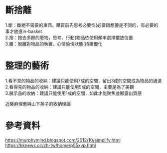 # 斷捨離  
1.斷：斷絕不需要的東西。購買前先思考必要性(必要跟想要是不同的，有必要的事才放進in-basket  
2.捨：捨去多餘的廢物，思考、行動(物品依使用頻率選擇擺放位置   
3.離：脫離對物品的執著，心情愉快狀態(持續優化  

# 整理的藝術  
1.看不見的物品的收納：建議只能使用7成的空間，留出3成的空間成為物品的通道  
2.看得見的物品的收納：建議只能使用5成的空間，主要是為了美觀  
3.展示品的收納：建議只能使用1成的空間，如此才能聚焦並顯露出質感  

近藤麻理惠與山下英子的收納理論  

# 參考資料  
https://murphymind.blogspot.com/2012/10/simplify.html  
https://kknews.cc/zh-tw/home/p55xvp.html
